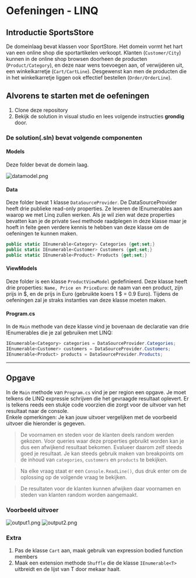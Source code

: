 # Oefeningen - LINQ 

## Introductie SportsStore
De domeinlaag bevat klassen voor SportStore. 
Het domein vormt het hart van een online shop die sportartikelen verkoopt. Klanten (`Customer/City`) kunnen in de online shop browsen doorheen de producten (`Product/Category`), en deze naar wens toevoegen aan, of verwijderen uit, een winkelkarretje (`Cart/CartLine`). Desgewenst kan men de producten die in het winkelkarretje liggen ook effectief bestellen (`Order/OrderLine`). 

## Alvorens te starten met de oefeningen
1. Clone deze repository
2. Bekijk de solution in visual studio en lees volgende instructies **grondig** door.

### De solution(.sln) bevat volgende componenten
#### Models
Deze folder bevat de domein laag. 

![datamodel.png](https://github.com/lucvervoort/Exercises/tree/master/LinqSportsStore/LinqSportsStore/datamodel.PNG "Domein")
#### Data
Deze folder bevat 1 klasse `DataSourceProvider`. De DataSourceProvider heeft drie publieke read-only properties. Ze leveren de IEnumerables aan waarop we met Linq zullen werken. 
Als je wil zien wat deze properties bevatten kan je de private `Seed` methode raadplegen in deze klasse maar je hoeft in feite geen verdere kennis te hebben van deze klasse om de oefeningen te kunnen maken.
```cs
public static IEnumerable<Category> Categories {get;set;}
public static IEnumerable<Customer> Customers {get;set;}
public static IEnumerable<Product> Products {get;set;}
```
#### ViewModels
Deze folder is een klasse `ProductViewModel` gedefinieerd. Deze klasse heeft drie properties: `Name, Price en PriceEuro`: de naam van een product, zijn prijs in $, en de prijs in Euro (gebruikte koers 1 $ = 0.9 Euro). Tijdens de oefeningen zal je straks instanties van deze klasse moeten maken.
#### Program.cs
In de `Main` methode van deze klasse vind je bovenaan de declaratie van drie IEnumerables die je zal gebruiken met LINQ:
```cs
IEnumerable<Category> categories = DataSourceProvider.Categories;
IEnumerable<Customer> customers = DataSourceProvider.Customers;
IEnumerable<Product> products = DataSourceProvider.Products;
```

---

## Opgave
In de `Main` methode van `Program.cs` vind je per region een opgave. Je moet telkens de LINQ expressie schrijven die het gevraagde resultaat oplevert. Er is telkens reeds een stukje code voorzien die zorgt voor de uitvoer van het resultaat naar de console.  
Enkele opmerkingen:
Je kan jouw uitvoer vergelijken met de voorbeeld uitvoer die hieronder is gegeven. 

> De voornamen en steden voor de klanten deels random werden gekozen. Voor queries waar deze properties gebruikt worden kan je dus een afwijkend resultaat bekomen. Evalueer daarom zelf steeds goed je resultaat. Je kan steeds gebruik maken van breakpoints om de inhoud van `categories`, `customers` en `products` te bekijken.

> Na elke vraag staat er een `Console.ReadLine()`, dus druk enter om de oplossing op de volgende vraag te bekijken. 

> De resultaten voor de klanten kunnen afwijken daar voornamen en steden van klanten random worden aangemaakt.

### Voorbeeld uitvoer
![output1.png](https://github.com/lucvervoort/Exercises/tree/master/LinqSportsStore/LinqSportsStore/output1.png "Voorbeeld Uitvoer")
![output2.png](https://github.com/lucvervoort/Exercises/tree/master/LinqSportsStore/LinqSportsStore/output2.png "Voorbeeld Uitvoer Vervolg")

### Extra
1. Pas de klasse `Cart` aan, maak gebruik van expression bodied function members 
2. Maak een extension methode `Shuffle` die de klasse `IEnumerable<T>` uitbreidt en de lijst van T door mekaar haalt.
